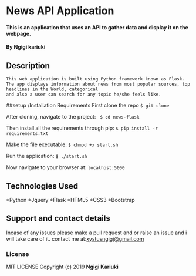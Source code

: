 # News API Application 

#### This is an application that uses an API to gather data and display it on the webpage. 

#### By Ngigi kariuki

## Description
    This web application is built using Python framework known as Flask. The app displays information about news from most popular sources, top headlines in the World, categorical 
    and also a user can search for any topic he/she feels like. 

##setup /Installation Requirements
First clone the repo
   ```$ git clone  ```

After cloning, navigate to the project:
   `` $ cd news-flask``

Then install all the requirements through pip:
   ```$ pip install -r requirements.txt ```

Make the file executable:
   ```$ chmod +x start.sh```

Run the application:
   ```$ ./start.sh ```

Now navigate to your browser at: ```localhost:5000```

## Technologies Used
*Python
*Jquery
*Flask
*HTML5
*CSS3
*Bootstrap

## Support and contact details
Incase of any issues please make a pull request and or raise an issue and i will take care of it.
contact me at:xystusngigi@gmail.com
### License
MIT LICENSE
Copyright (c) 2019 **Ngigi Kariuki**
  
